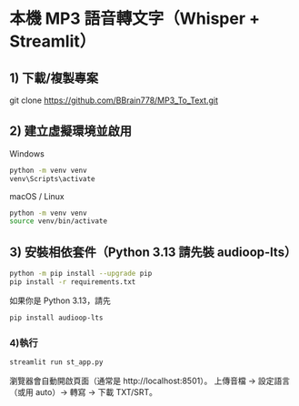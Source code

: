 # 本機 MP3 語音轉文字（Whisper + Streamlit）

## 1) 下載/複製專案
git clone https://github.com/BBrain778/MP3_To_Text.git

## 2) 建立虛擬環境並啟用
Windows
```sh
python -m venv venv
venv\Scripts\activate
```

macOS / Linux
```sh
python -m venv venv
source venv/bin/activate
```

## 3) 安裝相依套件（Python 3.13 請先裝 audioop-lts）
```sh
python -m pip install --upgrade pip
pip install -r requirements.txt
```
如果你是 Python 3.13，請先
```sh
pip install audioop-lts
```

### 4)執行
```sh
streamlit run st_app.py
```
瀏覽器會自動開啟頁面（通常是 http://localhost:8501）。
上傳音檔 → 設定語言（或用 auto）→ 轉寫 → 下載 TXT/SRT。
